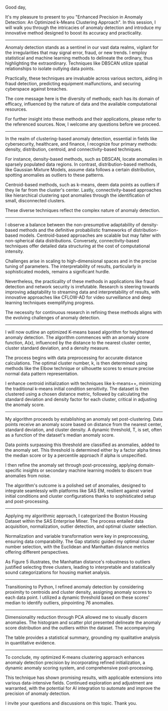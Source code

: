 
Good day,

It's my pleasure to present to you "Enhanced Precision in Anomaly Detection: An Optimized k-Means Clustering Approach". In this session, I will walk you through the intricacies of anomaly detection and introduce my innovative method designed to boost its accuracy and practicality.

---

Anomaly detection stands as a sentinel in our vast data realms, vigilant for the irregularities that may signal error, fraud, or new trends. I employ statistical and machine learning methods to delineate the ordinary, thus highlighting the extraordinary. Techniques like DBSCAN utilize spatial relationships to isolate outlying data points.

Practically, these techniques are invaluable across various sectors, aiding in fraud detection, predicting equipment malfunctions, and securing cyberspace against breaches.

The core message here is the diversity of methods; each has its domain of efficacy, influenced by the nature of data and the available computational resources.

For further insight into these methods and their applications, please refer to the referenced sources. Now, I welcome any questions before we proceed.

---

In the realm of clustering-based anomaly detection, essential in fields like cybersecurity, healthcare, and finance, I recognize four primary methods: density, distribution, centroid, and connectivity-based techniques.

For instance, density-based methods, such as DBSCAN, locate anomalies in sparsely populated data regions. In contrast, distribution-based methods, like Gaussian Mixture Models, assume data follows a certain distribution, spotting anomalies as outliers to these patterns.

Centroid-based methods, such as k-means, deem data points as outliers if they lie far from the cluster's center. Lastly, connectivity-based approaches like hierarchical clustering spot anomalies through the identification of small, disconnected clusters.

These diverse techniques reflect the complex nature of anomaly detection.

---

I observe a balance between the non-presumptive adaptability of density-based methods and the definitive probabilistic frameworks of distribution-based models. Centroid-based approaches are scalable but may falter with non-spherical data distributions. Conversely, connectivity-based techniques offer detailed data structuring at the cost of computational intensity.

Challenges arise in scaling to high-dimensional spaces and in the precise tuning of parameters. The interpretability of results, particularly in sophisticated models, remains a significant hurdle.

Nevertheless, the practicality of these methods in applications like fraud detection and network security is irrefutable. Research is steering towards improving adaptability to streaming data and interpretability of results, with innovative approaches like CFLOW-AD for video surveillance and deep learning techniques exemplifying progress.

The necessity for continuous research in refining these methods aligns with the evolving challenges of anomaly detection.

---

I will now outline an optimized K-means based algorithm for heightened anomaly detection. The algorithm commences with an anomaly score function, A(x), influenced by the distance to the nearest cluster center, cluster standard deviation, and a density measure.

The process begins with data preprocessing for accurate distance calculations. The optimal cluster number, k, is then determined using methods like the Elbow technique or silhouette scores to ensure precise normal data pattern representation.

I enhance centroid initialization with techniques like k-means++, minimizing the traditional k-means initial condition sensitivity. The dataset is then clustered using a chosen distance metric, followed by calculating the standard deviation and density factor for each cluster, critical in adjusting the anomaly score.

---

My algorithm proceeds by establishing an anomaly set post-clustering. Data points receive an anomaly score based on distance from the nearest center, standard deviation, and cluster density. A dynamic threshold, T, is set, often as a function of the dataset's median anomaly score.

Data points surpassing this threshold are classified as anomalies, added to the anomaly set. This threshold is determined either by a factor alpha times the median score or by a percentile approach if alpha is unspecified.

I then refine the anomaly set through post-processing, applying domain-specific insights or secondary machine learning models to discern true anomalies from noise.

The algorithm's outcome is a polished set of anomalies, designed to integrate seamlessly with platforms like SAS EM, resilient against varied initial conditions and cluster configurations thanks to sophisticated setup and post-processing.

---

Applying my algorithmic approach, I categorized the Boston Housing Dataset within the SAS Enterprise Miner. The process entailed data acquisition, normalization, outlier detection, and optimal cluster selection.

Normalization and variable transformation were key in preprocessing, ensuring data comparability. The Gap statistic guided my optimal cluster number selection, with the Euclidean and Manhattan distance metrics offering different perspectives.

As Figure 5 illustrates, the Manhattan distance's robustness to outliers justified selecting three clusters, leading to interpretable and statistically sound categorizations for housing market analysis.

---

Transitioning to Python, I refined anomaly detection by considering proximity to centroids and cluster density, assigning anomaly scores to each data point. I utilized a dynamic threshold based on these scores' median to identify outliers, pinpointing 76 anomalies.

---

Dimensionality reduction through PCA allowed me to visually discern anomalies. The histogram and scatter plot presented delineate the anomaly score distribution and the outliers within the dataset. The accompanying

The table provides a statistical summary, grounding my qualitative analysis in quantitative evidence.


---

To conclude, my optimized K-means clustering approach enhances anomaly detection precision by incorporating refined initialization, a dynamic anomaly scoring system, and comprehensive post-processing.

This technique has shown promising results, with applicable extensions into various data-intensive fields. Continued exploration and adjustment are warranted, with the potential for AI integration to automate and improve the precision of anomaly detection.

I invite your questions and discussions on this topic. Thank you.